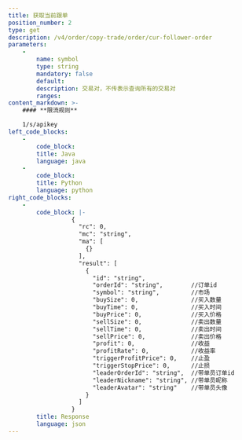 ```yaml
---
title: 获取当前跟单
position_number: 2
type: get
description: /v4/order/copy-trade/order/cur-follower-order
parameters:
    -
        name: symbol
        type: string
        mandatory: false
        default:
        description: 交易对，不传表示查询所有的交易对
        ranges:
content_markdown: >-
    #### **限流规则**

    1/s/apikey
left_code_blocks:
    -
        code_block:
        title: Java
        language: java
    -
        code_block:
        title: Python
        language: python
right_code_blocks:
    -
        code_block: |-
                  {
                    "rc": 0,
                    "mc": "string",
                    "ma": [
                      {}
                    ],
                    "result": [
                      {
                        "id": "string",        
                        "orderId": "string",        //订单id
                        "symbol": "string",         //市场
                        "buySize": 0,               //买入数量
                        "buyTime": 0,               //买入时间
                        "buyPrice": 0,              //买入价格
                        "sellSize": 0,              //卖出数量
                        "sellTime": 0,              //卖出时间
                        "sellPrice": 0,             //卖出价格
                        "profit": 0,                //收益
                        "profitRate": 0,            //收益率
                        "triggerProfitPrice": 0,    //止盈
                        "triggerStopPrice": 0,      //止损
                        "leaderOrderId": "string",  //带单员订单id
                        "leaderNickname": "string", //带单员昵称
                        "leaderAvatar": "string"    //带单员头像
                      }
                    ]
                  }
        title: Response
        language: json
---
```

